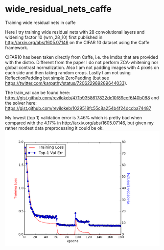 # wide_residual_nets_caffe
Training wide residual nets in caffe

Here I try training wide residual nets with 28 convolutional layers and widening factor 10 (wrn_28_10) first published in 
http://arxiv.org/abs/1605.07146 on the CIFAR 10 dataset using the Caffe framework.

CIFAR10 has been taken directly from Caffe, i.e. the lmdbs that are provided with the distro. Different from the paper I do not perform ZCA-whitening
nor global contrast normalization. Also I am not padding images with 4 pixels on each side and then taking random crops. Lastly I am not 
using ReflectionPadding but simple ZeroPadding (but see https://twitter.com/karpathy/status/720622989289644033).

The train_val can be found here: https://gist.github.com/revilokeb/471b9358617822dc10f89ccf6f40b088 and 
the solver here: https://gist.github.com/revilokeb/1029518fc55c8a254b4f24dccba74487

My lowest (top 1) validation error is 7.46% which is pretty bad when compared with the 4.17% in http://arxiv.org/abs/1605.07146,
but given my rather modest data preprocessing it could be ok.
![Alt text](./wrn_cifar10_nesterov.png?raw=true "Current Validation Error / Training Loss")
